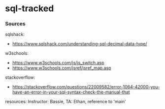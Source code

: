 # sql-tracked






### Sources

sqlshack:
- https://www.sqlshack.com/understanding-sql-decimal-data-type/

w3schools:
- https://www.w3schools.com/js/js_switch.asp
- https://www.w3schools.com/jsref/jsref_map.asp

stackoverflow:
- https://stackoverflow.com/questions/22009582/error-1064-42000-you-have-an-error-in-your-sql-syntax-check-the-manual-that

resources:
Instructor: Bassie, TA: Ethan, reference to 'main'  